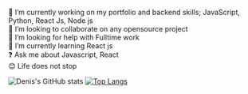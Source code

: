 :telescope: I’m currently working on my portfolio and backend skills; JavaScript, Python, React Js, Node js  
:dancers: I’m looking to collaborate on any opensource project  
:hammer: I’m looking for help with Fulltime work  
:seedling: I’m currently learning React js  
:question: Ask me about Javascript, React  
:blush: Life does not stop 



![Denis's GitHub stats](https://github-readme-stats.vercel.app/api?username=Kipkemden&show_icons=true&theme=radical)
[![Top Langs](https://github-readme-stats.vercel.app/api/top-langs/?username=KIpkemden)](https://github.com/anuraghazra/github-readme-stats)

